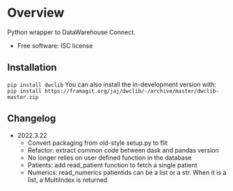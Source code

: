 # Overview
Python wrapper to DataWarehouse Connect.
-   Free software: ISC license

## Installation
`pip install dwclib`
You can also install the in-development version with:
`pip install https://framagit.org/jaj/dwclib/-/archive/master/dwclib-master.zip`

## Changelog
- 2022.3.22
    - Convert packaging from old-style setup.py to flit
    - Refactor: extract common code between dask and pandas version
    - No longer relies on user defined function in the database
    - Patients: add read_patient function to fetch a single patient
    - Numerics: read_numerics patientids can be a list or a str. When it is a list, a MultiIndex is returned

